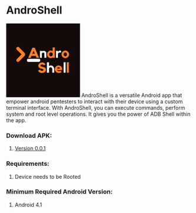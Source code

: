 # AndroShell 
<img src="img/AndroShell.png" height="200" width="200">
AndroShell is a versatile Android app that empower android pentesters to interact with their device using a custom terminal interface.
With AndroShell, you can execute commands, perform system and root level operations. It gives you the power of ADB Shell within the app.<br>

### Download APK:
1. [Version 0.0.1](https://github.com/theresurrectedodyssey/AndroShell/tree/main/Releases/Version0.0.1)

### Requirements:
1. Device needs to be Rooted

### Minimum Required Android Version:
1. Android 4.1
